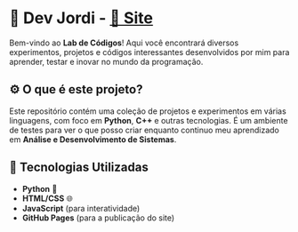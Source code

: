 # 🧪 Dev Jordi - [🔗 Site ](https://dev-jordi.github.io/lab/)


Bem-vindo ao **Lab de Códigos**! Aqui você encontrará diversos experimentos, projetos e códigos interessantes desenvolvidos por mim para aprender, testar e inovar no mundo da programação.

## ⚙️ O que é este projeto?

Este repositório contém uma coleção de projetos e experimentos em várias linguagens, com foco em **Python**, **C++** e outras tecnologias. É um ambiente de testes para ver o que posso criar enquanto continuo meu aprendizado em **Análise e Desenvolvimento de Sistemas**.

## 🔧 Tecnologias Utilizadas

- **Python** 🐍
- **HTML/CSS** 🌐
- **JavaScript** (para interatividade)
- **GitHub Pages** (para a publicação do site)
